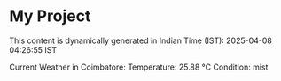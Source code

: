 # My Project

This content is dynamically generated in Indian Time (IST): 2025-04-08 04:26:55 IST


Current Weather in Coimbatore:
Temperature: 25.88 °C
Condition: mist
